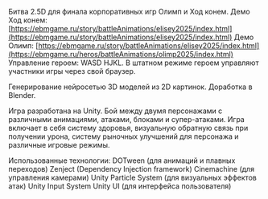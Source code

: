 Битва 2.5D для финала корпоративных игр Олимп и Ход конем.
Демо Ход конем: [https://ebmgame.ru/story/battleAnimations/elisey2025/index.html](https://ebmgame.ru/story/battleAnimations/elisey2025/index.html)
Демо Олимп: [https://ebmgame.ru/story/battleAnimations/elisey2025/index.html](https://ebmgame.ru/heros/battleAnimations/olimp2025/index.html)
Управление героем: WASD HJKL. В штатном режиме героем управляют участники игры через свой браузер.

Генерирование нейросетью 3D моделей из 2D картинок. Доработка в Blender.

Игра разработана на Unity. Бой между двумя персонажами с различными анимациями, атаками, блоками и супер-атаками. Игра включает в себя систему здоровья, визуальную обратную связь при получении урона, систему рыночных улучшений для персонажа и различные игровые режимы. 

Использованные технологии:
DOTween (для анимаций и плавных переходов)
Zenject (Dependency Injection framework)
Cinemachine (для управления камерами)
Unity Particle System (для визуальных эффектов атак)
Unity Input System
Unity UI (для интерфейса пользователя)
